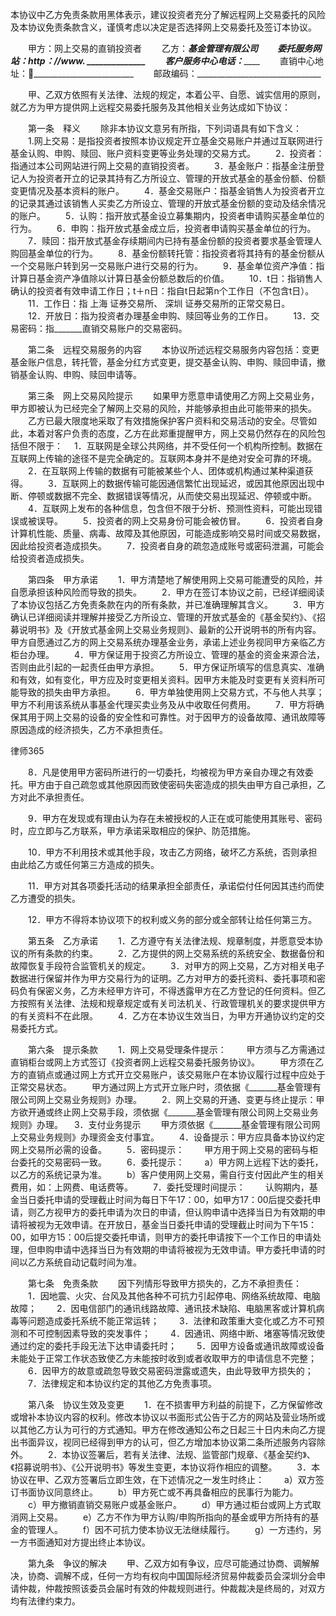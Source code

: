 
 


本协议中乙方免责条款用黑体表示，建议投资者充分了解远程网上交易委托的风险及本协议免责条款含义，谨慎考虑以决定是否选择网上交易委托及签订本协议。


　　甲方：网上交易的直销投资者
　　乙方：___________________基金管理有限公司
　　委托服务网站：http：//www. ______________
　　客户服务中心电话：_______________________
　　直销中心地址：_________________________
　　邮政编码：_______________________________


　　甲、乙双方依照有关法律、法规的规定，本着公平、自愿、诚实信用的原则，就乙方为甲方提供网上远程交易委托服务及其他相关业务达成如下协议：


　　第一条　释义
　　除非本协议文意另有所指，下列词语具有如下含义：
　　1.网上交易：是指投资者按照本协议规定开立基金交易账户并通过互联网进行基金认购、申购、赎回、账户资料变更等业务处理的交易方式。
　　2．投资者：指通过本公司网站进行网上交易的直销投资者。
　　3．基金账户：指基金注册登记人为投资者开立的记录其持有乙方所设立、管理的开放式基金的基金份额、份额变更情况及基本资料的账户。
　　4．基金交易账户：指基金销售人为投资者开立的记录其通过该销售人买卖乙方所设立、管理的开放式基金份额的变动及结余情况的账户。
　　5．认购：指开放式基金设立募集期内，投资者申请购买基金单位的行为。
　　6．申购：指开放式基金成立后，投资者申请购买基金单位的行为。
　　7．赎回：指开放式基金存续期间内已持有基金份额的投资者要求基金管理人购回基金单位的行为。
　　8．基金份额转托管：指投资者将其持有的基金份额从一个交易账户转到另一交易账户进行交易的行为。
　　9．基金单位资产净值：指计算日基金资产净值除以计算日基金份额总数后的价值。
　　10．t日：指销售人确认的投资者有效申请工作日；t＋n日：指自t日起第n个工作日（不包含t日）。
　　11．工作日：指
上海
证券交易所、
深圳
证券交易所的正常交易日。
　　12．开放日：指为投资者办理基金申购、赎回等业务的工作日。
　　13．交易密码：指_______直销交易账户的交易密码。


　　第二条　远程交易服务的内容
　　本协议所述远程交易服务内容包括：变更基金账户信息，转托管，基金分红方式变更，提交基金认购、申购、赎回申请，撤销基金认购、申购、赎回申请等。


　　第三条　网上交易风险提示
　　如果甲方愿意申请使用乙方网上交易业务，甲方即被认为已经完全了解网上交易的风险，并能够承担由此可能带来的损失。
　　乙方已最大限度地采取了有效措施保护客户资料和交易活动的安全。尽管如此，本着对客户负责的态度，乙方在此郑重提醒甲方，网上交易仍然存在的风险包括但不限于：
  　1．互联网是全球公共网络，并不受任何一个机构所控制。数据在互联网上传输的途径不是完全确定的。互联网本身并不是绝对安全可靠的环境。
　　2．在互联网上传输的数据有可能被某些个人、团体或机构通过某种渠道获得。
　　3．互联网上的数据传输可能因通信繁忙出现延迟，或因其他原因出现中断、停顿或数据不完全、数据错误等情况，从而使交易出现延迟、停顿或中断。
　　4．互联网上发布的各种信息，包含但不限于分析、预测性资料，可能出现错误或被误导。
　　5．投资者的网上交易身份可能会被仿冒。
　　6．投资者自身计算机性能、质量、病毒、故障及其他原因，可能造成影响交易时间或交易数据，因此给投资者造成损失。
　　7．投资者自身的疏忽造成账号或密码泄漏，可能会给投资者造成损失。


　　第四条　甲方承诺
　　1．甲方清楚地了解使用网上交易可能遭受的风险，并自愿承担该种风险而导致的损失。
　　2．甲方在签订本协议之前，已经详细阅读了本协议包括乙方免责条款在内的所有条款，并已准确理解其含义。
　　3．甲方确认已详细阅读并理解并接受乙方所设立、管理的开放式基金的《基金契约》、《招募说明书》及《开放式基金网上交易业务规则》、最新的公开说明书的所有内容。甲方自愿通过乙方的网上交易系统办理基金业务，承诺上述业务视同甲方亲临乙方柜台办理。
　　4．甲方保证用于投资乙方所设立、管理的基金的资金来源合法，否则由此引起的一起责任由甲方承担。
　　5．甲方保证所填写的信息真实、准确和有效，如有变化，甲方应及时变更相关资料。因甲方未能及时变更有关资料所可能导致的损失由甲方承担。
　　6．甲方单独使用网上交易方式，不与他人共享；甲方不利用该系统从事基金代理买卖业务及从中收取任何费用。
　　7．甲方将确保其用于网上交易的设备的安全性和可靠性。对于因甲方的设备故障、通讯故障等原因造成的经济损失，乙方不承担责任。




 
律师365






　　8．凡是使用甲方密码所进行的一切委托，均被视为甲方亲自办理之有效委托。甲方由于自己疏忽或其他原因而致使密码失密造成的损失由甲方自己承担，乙方对此不承担责任。

　　9．甲方在发现或有理由认为存在未被授权的人正在或可能使用其账号、密码时，应立即与乙方联系，甲方承诺采取相应的保护、防范措施。

　　10．甲方不利用技术或其他手段，攻击乙方网络，破坏乙方系统，否则承担由此给乙方或任何第三方造成的损失。

　　11．甲方对其各项委托活动的结果承担全部责任，承诺偿付任何因其违约而使乙方遭受的损失。

　　12．甲方不得将本协议项下的权利或义务的部分或全部转让给任何第三方。




　　第五条　乙方承诺
　　1．乙方遵守有关法律法规、规章制度，并愿意受本协议的所有条款的约束。
　　2．乙方提供的网上交易系统的系统安全、数据备份和故障恢复手段符合监管机关的规定。
　　3．对甲方的网上交易，乙方对相关电子数据进行保留并作为甲方交易行为的证明。乙方对甲方的委托资料、委托事项和密码负有保密义务，乙方未经甲方许可，不得透露甲方在乙方登记的任何资料。但乙方按照有关法律、法规和规章规定或有关司法机关、行政管理机关的要求提供甲方的有关资料不在此限。
　　4．乙方在本协议生效当日，为甲方开通协议约定的交易委托方式。


　　第六条　提示条款
　　1．网上交易受理条件提示：
　　甲方须与乙方需通过直销柜台或网上方式签订《投资者网上远程交易委托服务协议》。
　　甲方须在乙方的直销点或通过网上方式开立交易账户，该交易账户在本协议履行过程中应处于正常交易状态。
　　甲方通过网上方式开立账户时，须依据《_______基金管理有限公司网上交易业务规则》办理。
　　2．网上交易的开通、变更与终止提示：甲方欲开通或终止网上交易手段，须依据《_______基金管理有限公司网上交易业务规则》办理。
  　3．支付业务提示
　　甲方须依据《_______基金管理有限公司网上交易业务规则》办理资金支付事宜。
　　4．设备提示：甲方应具备本协议约定网上交易所必需的设备。
　　5．密码提示：
　　甲方用于网上交易的密码与柜台委托的交易密码一致。
　　6．委托提示：
　　a）甲方网上远程下达的委托，以乙方的系统记录为准。
　　b）客户使用网上交易，需自行支付因此产生的相关费用，如：上网费、电话费等。
　　7．委托受理时间提示：
　　认购期内，基金当日委托申请的受理截止时间为每日下午17：00，如甲方17：00后提交委托申请，则乙方视甲方的委托申请为次日的申请，但认购申请中选择当日为有效期的申请将被视为无效申请。在开放日，基金当日委托申请的受理截止时间为下午15：00，如甲方15：00后提交委托申请，则甲方的委托申请按下一个工作日的申请处理，但申购申请中选择当日为有效期的申请将被视为无效申请。甲方委托申请的时间以乙方系统自动记载时间为准。


　　第七条　免责条款
　　因下列情形导致甲方损失的，乙方不承担责任：
　　1．因地震、火灾、台风及其他各种不可抗力引起停电、网络系统故障、电脑故障；
　　2．因电信部门的通讯线路故障、通讯技术缺陷、电脑黑客或计算机病毒等问题造成委托系统不能正常运转；
　　3．法律和政策重大变化或乙方不可预测和不可控制因素导致的突发事件；
　　4．因通讯、网络中断、堵塞等情况致使通过约定的委托手段无法下达申请委托时；
　　5．因甲方设备或通讯故障或设备未能处于正常工作状态致使乙方未能按时收到或者收取甲方的申请信息不完整；
　　6．因甲方的故意或疏忽导致交易密码泄露或遗失，由此导致甲方损失的；
　　7．法律规定和本协议约定的其他乙方免责事项。


　　第八条　协议生效及变更
　　1．在不损害甲方利益的前提下，乙方保留修改或增补本协议内容的权利。修改本协议以书面形式公告于乙方的网站及营业场所或以其他乙方认为可行的方式通知。甲方在修改通知公布之日起三十日内未向乙方提出书面异议，视同已经得到甲方的认可，但乙方增加本协议第二条所述服务内容除外。
　　2．本协议签署后，若有关法律、法规、监管部门规章、《基金契约》、《招募说明书》、《公开说明书》等发生变更，本协议将作相应的调整。
　　3．本协议在甲、乙双方签署后立即生效，在下述情况之一发生时终止：
　　a）双方签订书面协议同意终止。
　　b）甲方死亡或不再具备相应的民事行为能力。
　　c）甲方撤销直销交易账户或基金账户。
　　d）甲方通过柜台或网上方式取消网上交易。
　　e）乙方不作为甲方认购/申购所指向的基金或甲方所持有的基金的管理人。
　　f）因不可抗力使本协议无法继续履行。
　　g）一方违约，另一方书面通知对方提出终止本协议。


　　第九条　争议的解决
　　甲、乙双方如有争议，应尽可能通过协商、调解解决，协商、调解不成，任何一方均有权向中国国际经济贸易仲裁委员会深圳分会申请仲裁，仲裁按照该委员会届时有效的仲裁规则进行。仲裁裁决是终局的，对双方均有法律约束力。
 


 

 
 
 
 
 
  


  
 

  


  


  
 
 
 
 

